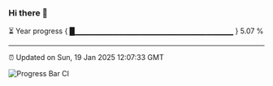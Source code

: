 ### Hi there 👋

⏳ Year progress { █▁▁▁▁▁▁▁▁▁▁▁▁▁▁▁▁▁▁▁▁▁▁▁▁▁▁▁▁▁ } 5.07 %

---

⏰ Updated on Sun, 19 Jan 2025 12:07:33 GMT

![Progress Bar CI](https://github.com/liununu/liununu/workflows/Progress%20Bar%20CI/badge.svg)
